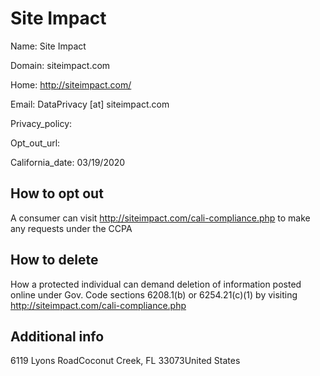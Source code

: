
# Site Impact

Name: Site Impact

Domain: siteimpact.com

Home: http://siteimpact.com/

Email: DataPrivacy [at] siteimpact.com

Privacy_policy: 

Opt_out_url: 

California_date: 03/19/2020



## How to opt out

A consumer can visit http://siteimpact.com/cali-compliance.php to make any requests under the CCPA

## How to delete

How a protected individual can demand deletion of information posted online under Gov. Code sections 6208.1(b) or 6254.21(c)(1) by visiting http://siteimpact.com/cali-compliance.php

## Additional info



6119 Lyons RoadCoconut Creek, FL 33073United States

